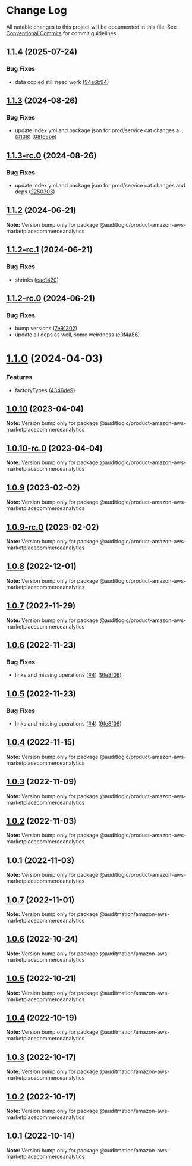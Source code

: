 # Change Log

All notable changes to this project will be documented in this file.
See [Conventional Commits](https://conventionalcommits.org) for commit guidelines.

## 1.1.4 (2025-07-24)


### Bug Fixes

* data copied still need work ([94a6b94](https://github.com/zerobias-org/product/commit/94a6b942fb0516367548599d739529536132755a))





## [1.1.3](https://github.com/auditlogic/product/compare/@auditlogic/product-amazon-aws-marketplacecommerceanalytics@1.1.2...@auditlogic/product-amazon-aws-marketplacecommerceanalytics@1.1.3) (2024-08-26)


### Bug Fixes

* update index yml and package json for prod/service cat changes a… ([#138](https://github.com/auditlogic/product/issues/138)) ([08fe9be](https://github.com/auditlogic/product/commit/08fe9beb1c8457462a19bc69caa02e6212d97e1a))





## [1.1.3-rc.0](https://github.com/auditlogic/product/compare/@auditlogic/product-amazon-aws-marketplacecommerceanalytics@1.1.2...@auditlogic/product-amazon-aws-marketplacecommerceanalytics@1.1.3-rc.0) (2024-08-26)


### Bug Fixes

* update index yml and package json for prod/service cat changes and deps ([2250303](https://github.com/auditlogic/product/commit/225030363a363608240135b7ebed386b28f01e4b))





## [1.1.2](https://github.com/auditlogic/product/compare/@auditlogic/product-amazon-aws-marketplacecommerceanalytics@1.1.2-rc.1...@auditlogic/product-amazon-aws-marketplacecommerceanalytics@1.1.2) (2024-06-21)

**Note:** Version bump only for package @auditlogic/product-amazon-aws-marketplacecommerceanalytics





## [1.1.2-rc.1](https://github.com/auditlogic/product/compare/@auditlogic/product-amazon-aws-marketplacecommerceanalytics@1.1.2-rc.0...@auditlogic/product-amazon-aws-marketplacecommerceanalytics@1.1.2-rc.1) (2024-06-21)


### Bug Fixes

* shrinks ([cac1420](https://github.com/auditlogic/product/commit/cac14200fefcd8183ab69fe89a47bd3f70f563e9))





## [1.1.2-rc.0](https://github.com/auditlogic/product/compare/@auditlogic/product-amazon-aws-marketplacecommerceanalytics@1.1.0...@auditlogic/product-amazon-aws-marketplacecommerceanalytics@1.1.2-rc.0) (2024-06-21)


### Bug Fixes

* bump versions ([7e91302](https://github.com/auditlogic/product/commit/7e913023b8b312150ed7762c32fbbe616be71de5))
* update all deps as well, some weirdness ([e0f4a86](https://github.com/auditlogic/product/commit/e0f4a864714e2d3de6bbf3da014d5312fe53be2f))





# [1.1.0](https://github.com/auditlogic/product/compare/@auditlogic/product-amazon-aws-marketplacecommerceanalytics@1.0.10...@auditlogic/product-amazon-aws-marketplacecommerceanalytics@1.1.0) (2024-04-03)


### Features

* factoryTypes ([4346de9](https://github.com/auditlogic/product/commit/4346de92693aee892fccf725338ffc7b80ab182b))





## [1.0.10](https://github.com/auditlogic/product/compare/@auditlogic/product-amazon-aws-marketplacecommerceanalytics@1.0.9...@auditlogic/product-amazon-aws-marketplacecommerceanalytics@1.0.10) (2023-04-04)

**Note:** Version bump only for package @auditlogic/product-amazon-aws-marketplacecommerceanalytics





## [1.0.10-rc.0](https://github.com/auditlogic/product/compare/@auditlogic/product-amazon-aws-marketplacecommerceanalytics@1.0.9...@auditlogic/product-amazon-aws-marketplacecommerceanalytics@1.0.10-rc.0) (2023-04-04)

**Note:** Version bump only for package @auditlogic/product-amazon-aws-marketplacecommerceanalytics





## [1.0.9](https://github.com/auditlogic/product/compare/@auditlogic/product-amazon-aws-marketplacecommerceanalytics@1.0.8...@auditlogic/product-amazon-aws-marketplacecommerceanalytics@1.0.9) (2023-02-02)

**Note:** Version bump only for package @auditlogic/product-amazon-aws-marketplacecommerceanalytics





## [1.0.9-rc.0](https://github.com/auditlogic/product/compare/@auditlogic/product-amazon-aws-marketplacecommerceanalytics@1.0.8...@auditlogic/product-amazon-aws-marketplacecommerceanalytics@1.0.9-rc.0) (2023-02-02)

**Note:** Version bump only for package @auditlogic/product-amazon-aws-marketplacecommerceanalytics





## [1.0.8](https://github.com/auditlogic/product/compare/@auditlogic/product-amazon-aws-marketplacecommerceanalytics@1.0.7...@auditlogic/product-amazon-aws-marketplacecommerceanalytics@1.0.8) (2022-12-01)

**Note:** Version bump only for package @auditlogic/product-amazon-aws-marketplacecommerceanalytics





## [1.0.7](https://github.com/auditlogic/product/compare/@auditlogic/product-amazon-aws-marketplacecommerceanalytics@1.0.6...@auditlogic/product-amazon-aws-marketplacecommerceanalytics@1.0.7) (2022-11-29)

**Note:** Version bump only for package @auditlogic/product-amazon-aws-marketplacecommerceanalytics





## [1.0.6](https://github.com/auditlogic/product/compare/@auditlogic/product-amazon-aws-marketplacecommerceanalytics@1.0.4...@auditlogic/product-amazon-aws-marketplacecommerceanalytics@1.0.6) (2022-11-23)


### Bug Fixes

* links and missing operations ([#4](https://github.com/auditlogic/product/issues/4)) ([9fe8f08](https://github.com/auditlogic/product/commit/9fe8f08fe7c57fdb79f991ac35bd6ac2e7dcad38))





## [1.0.5](https://github.com/auditlogic/product/compare/@auditlogic/product-amazon-aws-marketplacecommerceanalytics@1.0.4...@auditlogic/product-amazon-aws-marketplacecommerceanalytics@1.0.5) (2022-11-23)


### Bug Fixes

* links and missing operations ([#4](https://github.com/auditlogic/product/issues/4)) ([9fe8f08](https://github.com/auditlogic/product/commit/9fe8f08fe7c57fdb79f991ac35bd6ac2e7dcad38))





## [1.0.4](https://github.com/auditlogic/product/compare/@auditlogic/product-amazon-aws-marketplacecommerceanalytics@1.0.3...@auditlogic/product-amazon-aws-marketplacecommerceanalytics@1.0.4) (2022-11-15)

**Note:** Version bump only for package @auditlogic/product-amazon-aws-marketplacecommerceanalytics





## [1.0.3](https://github.com/auditlogic/product/compare/@auditlogic/product-amazon-aws-marketplacecommerceanalytics@1.0.2...@auditlogic/product-amazon-aws-marketplacecommerceanalytics@1.0.3) (2022-11-09)

**Note:** Version bump only for package @auditlogic/product-amazon-aws-marketplacecommerceanalytics





## [1.0.2](https://github.com/auditlogic/product/compare/@auditlogic/product-amazon-aws-marketplacecommerceanalytics@1.0.1...@auditlogic/product-amazon-aws-marketplacecommerceanalytics@1.0.2) (2022-11-03)

**Note:** Version bump only for package @auditlogic/product-amazon-aws-marketplacecommerceanalytics





## 1.0.1 (2022-11-03)

**Note:** Version bump only for package @auditlogic/product-amazon-aws-marketplacecommerceanalytics





## [1.0.7](https://github.com/auditmation/store-content/compare/@auditmation/amazon-aws-marketplacecommerceanalytics@1.0.6...@auditmation/amazon-aws-marketplacecommerceanalytics@1.0.7) (2022-11-01)

**Note:** Version bump only for package @auditmation/amazon-aws-marketplacecommerceanalytics





## [1.0.6](https://github.com/auditmation/store-content/compare/@auditmation/amazon-aws-marketplacecommerceanalytics@1.0.5...@auditmation/amazon-aws-marketplacecommerceanalytics@1.0.6) (2022-10-24)

**Note:** Version bump only for package @auditmation/amazon-aws-marketplacecommerceanalytics





## [1.0.5](https://github.com/auditmation/store-content/compare/@auditmation/amazon-aws-marketplacecommerceanalytics@1.0.4...@auditmation/amazon-aws-marketplacecommerceanalytics@1.0.5) (2022-10-21)

**Note:** Version bump only for package @auditmation/amazon-aws-marketplacecommerceanalytics





## [1.0.4](https://github.com/auditmation/store-content/compare/@auditmation/amazon-aws-marketplacecommerceanalytics@1.0.3...@auditmation/amazon-aws-marketplacecommerceanalytics@1.0.4) (2022-10-19)

**Note:** Version bump only for package @auditmation/amazon-aws-marketplacecommerceanalytics





## [1.0.3](https://github.com/auditmation/store-content/compare/@auditmation/amazon-aws-marketplacecommerceanalytics@1.0.2...@auditmation/amazon-aws-marketplacecommerceanalytics@1.0.3) (2022-10-17)

**Note:** Version bump only for package @auditmation/amazon-aws-marketplacecommerceanalytics





## [1.0.2](https://github.com/auditmation/store-content/compare/@auditmation/amazon-aws-marketplacecommerceanalytics@1.0.1...@auditmation/amazon-aws-marketplacecommerceanalytics@1.0.2) (2022-10-17)

**Note:** Version bump only for package @auditmation/amazon-aws-marketplacecommerceanalytics





## 1.0.1 (2022-10-14)

**Note:** Version bump only for package @auditmation/amazon-aws-marketplacecommerceanalytics
